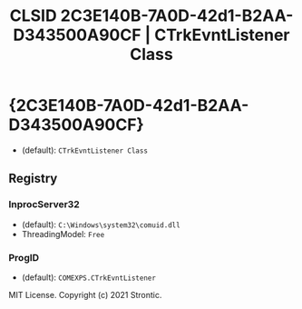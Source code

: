 ﻿---
title: "CLSID 2C3E140B-7A0D-42d1-B2AA-D343500A90CF | CTrkEvntListener Class"
excerpt: What is COM-Object CLSID 2C3E140B-7A0D-42d1-B2AA-D343500A90CF?
---

# {2C3E140B-7A0D-42d1-B2AA-D343500A90CF}

* (default): `CTrkEvntListener Class`

## Registry


### InprocServer32

* (default): `C:\Windows\system32\comuid.dll`
* ThreadingModel: `Free`

### ProgID

* (default): `COMEXPS.CTrkEvntListener`

MIT License. Copyright (c) 2021 Strontic.


